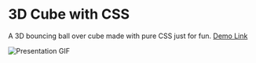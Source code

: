 # 3D Cube with CSS

A 3D bouncing ball over cube made with pure CSS just for fun. [Demo Link](http://cube.angeltasevski.com/)

![Presentation GIF](https://github.com/tupacan/css-3d-cube/blob/master/images/preview.gif)
